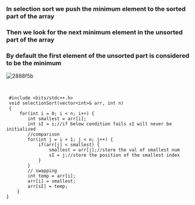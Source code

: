 ### In selection sort we push the minimum element to the sorted part of the array
### Then we look for the next minimum element in the unsorted part of the array
### By default the first element of the unsorted part is considered to be the minimum

![2888f5b](https://github.com/user-attachments/assets/a8f3f3d5-f6f0-489f-96bd-94e9e3097d28)

##
```

 #include <bits/stdc++.h> 
 void selectionSort(vector<int>& arr, int n)
 {   
     for(int i = 0; i < n; i++) {
        int smallest = arr[i];
        int sI = i;//if below condition fails sI will never be initialized
        //comparison
        for(int j = i + 1; j < n; j++) {
            if(arr[j] < smallest) {
                smallest = arr[j];//store the val of smallest num
                sI = j;//store the position of the smallest index
            }
        }
        // swapping
        int temp = arr[i];
        arr[i] = smallest;
        arr[sI] = temp;
    }
}
```

